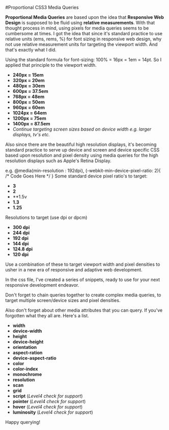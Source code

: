 #Proportional CSS3 Media Queries

**Proportional Media Queries** are based upon the idea that **Responsive Web Design** is supposed to be fluid using **relative measurements**. With that thought process in mind, using pixels for media queries seems to be cumbersome at times. I got the idea that since it's standard practice to use relative units (ems, rems, %) for font sizing in responsive web design, why not use relative measurement units for targeting the viewport width. And that's exactly what I did. 

Using the standard formula for font-sizing: 100% = 16px = 1em = 14pt.
So I applied that principle to the viewport width.
  * **240px = 15em**
  * **320px = 20em**
  * **480px = 30em**
  * **600px = 37.5em**
  * **768px = 48em**
  * **800px = 50em**
  * **960px = 60em**
  * **1024px = 64em**
  * **1200px = 75em**
  * **1400px = 87.5em**
  * *Continue targeting screen sizes based on device width e.g. larger displays, tv's etc.* 

Also since there are the beautiful high resolution displays, it's becoming standard practice to serve up device and screen and device specific CSS based upon resolution and pixel density using media queries for the high resolution displays such as Apple's Retina Display. 

e.g. @media(min-resolution : 192dpi), (-webkit-min-device-pixel-ratio: 2){
      /* Code Goes Here */
      }
Some standard device pixel ratio's to target:
  * **3**
  * **2**
  * **1.5v
  * **1.3**
  * **1.25**

Resolutions to target (use dpi or dpcm)
  * **300 dpi**
  * **244 dpi**
  * **192 dpi**
  * **144 dpi**
  * **124.8 dpi**
  * **120 dpi**

Use a combination of these to target viewport width and pixel densities to usher in a new era of responsive and adaptive web development.

In the css file, I've created a series of snippets, ready to use for your next responsive development endeavor.

Don't forget to chain queries together to create complex media queries, to target multiple screen/device sizes and pixel densities.

Also don't forget about other media attributes that you can query. If you've forgotten what they all are. Here's a list.
  * **width**
  * **device-width**
  * **height**
  * **device-height**
  * **orientation**
  * **aspect-ration**
  * **device-aspect-ratio**
  * **color**
  * **color-index**
  * **monochrome**
  * **resolution**
  * **scan**
  * **grid**
  * **script** (*Level4 check for support*)
  * **pointer** (*Level4 check for support*)
  * **hover** (*Level4 check for support*)
  * **luminosity** (*Level4 check for support*)
  
Happy querying!